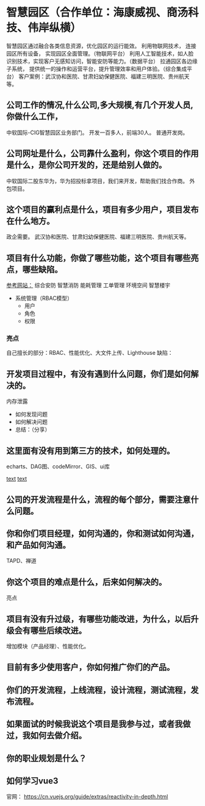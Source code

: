 # 智慧园区（合作单位：海康威视、商汤科技、伟岸纵横）
智慧园区通过融合各类信息资源，优化园区的运行能效。
利用物联网技术， 连接园区所有设备， 实现园区全面管理。（物联网平台）
利用人工智能技术，如人脸识别技术，实现客户无感知访问，智能安防等能力。（数据平台）
拉通园区各边缘子系统， 提供统一的操作和运营平台，提升管理效率和用户体验。（综合集成平台）
客户案例：武汉协和医院、甘肃妇幼保健医院、福建三明医院、贵州航天等。



## 公司工作的情况,什么公司,多大规模,有几个开发人员,你做什么工作，
中软国际-CIG智慧园区业务部门。
开发一百多人，前端30人。
普通开发岗。

## 公司网址是什么，公司靠什么盈利，你这个项目的作用是什么，是你公司开发的，还是给别人做的。
中软国际二股东华为，华为招投标拿项目，我们来开发，帮助我们找合作商。
外包项目。


## 这个项目的赢利点是什么，项目有多少用户，项目发布在什么地方。
政企需要。
武汉协和医院、甘肃妇幼保健医院、福建三明医院、贵州航天等。

## 项目有什么功能，你做了哪些功能，这个项目有哪些亮点，哪些缺陷。
[参考网站：](https://www.syswinsoft.com/scheme/garden?bd_vid=7015346465375622188)
综合安防
智慧消防
能耗管理
工单管理
环境空间
智慧楼宇
- 系统管理（RBAC模型）
  - 用户
  - 角色
  - 权限
### 亮点
自己擅长的部分：RBAC、性能优化、大文件上传、Lighthouse
缺陷：

## 开发项目过程中，有没有遇到什么问题，你们是如何解决的。
内存泄露
- 如何发现问题
- 如何解决问题
- 总结：（分享）

## 这里面有没有用到第三方的技术，如何处理的。
echarts、DAG图、codeMirror、GIS、ui库

[text](https://x6.antv.antgroup.com/examples/showcase/practices/#dag)
[text](https://codemirror.net/)

## 公司的开发流程是什么，流程的每个部分，需要注意什么问题。

## 你和你们项目经理，如何沟通的，你和测试如何沟通，和产品如何沟通。
TAPD、禅道
## 你这个项目的难点是什么，后来如何解决的。
亮点
## 项目有没有升过级，有哪些功能改进，为什么，以后升级会有哪些后续改进。
增加模块（产品经理）、性能优化。

## 目前有多少使用客户，你如何推广你们的产品。

## 你们的开发流程，上线流程，设计流程，测试流程，发布流程。

## 如果面试的时候我说这个项目是我参与过，或者我做过，我如何去做介绍。

## 你的职业规划是什么？

## 如何学习vue3
官网：
https://cn.vuejs.org/guide/extras/reactivity-in-depth.html


